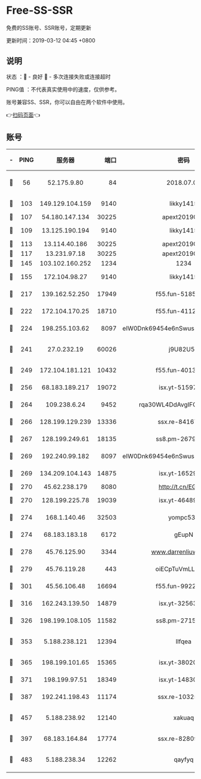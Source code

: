 # Free-SS-SSR

免费的SS账号、SSR账号，定期更新

更新时间：2019-03-12 04:45 +0800

## 说明

状态     ：🙂 - 良好 🙁 - 多次连接失败或连接超时

PING值   ：不代表真实使用中的速度，仅供参考。

账号兼容SS、SSR，你可以自由在两个软件中使用。

👉[扫码页面](https://liesauer.github.io/Free-SS-SSR/)👈

## 账号

|-|PING|服务器|端口|密码|加密方式|区域|
|:----:|:----:|:-----:|-----:|:----:|:----:|:----:|
|🙂|56|52.175.9.80|84|2018.07.07|chacha20-ietf-poly1305|HK|
|🙂|103|149.129.104.159|9140|likky1415|aes-256-cfb|HK|
|🙂|107|54.180.147.134|30225|apext2019006|chacha20|KR|
|🙂|109|13.125.190.194|9140|likky1415|aes-256-cfb|KR|
|🙂|113|13.114.40.186|30225|apext2019006|chacha20|JP|
|🙂|117|13.231.97.18|30225|apext2019006|chacha20|JP|
|🙂|145|103.102.160.252|1234|1234|rc4-md5|JP|
|🙂|155|172.104.98.27|9140|likky1415|aes-256-cfb|JP|
|🙂|217|139.162.52.250|17949|f55.fun-51854536|aes-256-cfb|SG|
|🙂|222|172.104.170.25|18710|f55.fun-41127984|aes-256-cfb|SG|
|🙂|224|198.255.103.62|8097|eIW0Dnk69454e6nSwuspv9DmS201tQ0D|aes-256-cfb|US|
|🙂|241|27.0.232.19|60026|j9U82U53|xchacha20-ietf-poly1305|HK|
|🙂|249|172.104.181.121|10432|f55.fun-40137909|aes-256-cfb|SG|
|🙂|256|68.183.189.217|19072|isx.yt-51597603|aes-256-cfb|SG|
|🙂|264|109.238.6.24|9452|rqa30WL4DdAvgIFG6Fs3znzTa|aes-256-cfb|FR|
|🙂|266|128.199.129.239|13336|ssx.re-84167135|aes-256-cfb|SG|
|🙂|267|128.199.249.61|18135|ss8.pm-26798832|aes-256-cfb|SG|
|🙂|269|192.240.99.182|8097|eIW0Dnk69454e6nSwuspv9DmS201tQ0D|aes-256-cfb|US|
|🙂|269|134.209.104.143|14875|isx.yt-16529863|aes-256-cfb|SG|
|🙂|270|45.62.238.179|8080|http://t.cn/EGJIyrl|rc4-md5|CA|
|🙂|270|128.199.225.78|19039|isx.yt-46489348|aes-256-cfb|SG|
|🙂|274|168.1.140.46|32503|yompc535|aes-256-cfb|AU|
|🙂|274|68.183.183.18|6172|gEupN|aes-256-cfb|SG|
|🙂|278|45.76.125.90|3344|www.darrenliuwei.com|aes-256-cfb|AU|
|🙂|279|45.76.119.28|443|oiECpTuVmLLxk4Ts|aes-256-cfb|AU|
|🙂|301|45.56.106.48|16694|f55.fun-99229922|aes-256-cfb|US|
|🙂|316|162.243.139.50|14879|isx.yt-32563801|aes-256-cfb|US|
|🙂|326|198.199.108.105|11582|ss8.pm-27159085|aes-256-cfb|US|
|🙂|353|5.188.238.121|12394|llfqea|chacha20-ietf-poly1305|BR|
|🙂|365|198.199.101.65|15365|isx.yt-38020728|aes-256-cfb|US|
|🙂|371|198.199.97.51|18349|isx.yt-14830718|aes-256-cfb|US|
|🙂|387|192.241.198.43|11174|ssx.re-10325861|aes-256-cfb|US|
|🙂|457|5.188.238.92|12140|xakuaq|chacha20-ietf-poly1305|BR|
|🙂|397|68.183.164.84|17774|ssx.re-82809807|aes-256-cfb|US|
|🙂|483|5.188.238.34|12262|qayfyq|chacha20-ietf-poly1305|BR|
